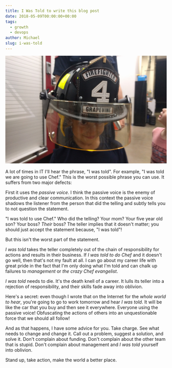 ```yaml
---
title: I Was Told to write this blog post
date: 2018-05-09T00:00:00+00:00
tags:
  - growth
  - devops
author: Michael
slug: i-was-told
---
```

<div class="full-width">
  <img src="/images/feature-i-was-told.jpg" alt="I Was Told" />
</div>

A lot of times in IT I'll hear the phrase, "I was told". For example, "I was told we are going to use Chef." This is the worst possible phrase you can use. It suffers from two major defects:

First it uses the _passive voice_. I think the passive voice is the enemy of productive and clear communication. In this context the passive voice shadows the listener from the person that did the telling and subtly tells you to not question the statement. 

"I was told to use Chef." Who did the telling? Your mom? Your five year old son? Your boss? _Their_ boss? The teller implies that it doesn't matter; you should just accept the statement because, "I was told"!

But this isn't the worst part of the statement.

_I was told_ takes the teller completely out of the chain of responsibility for actions and results in their business. If _I was told to do Chef_ and it doesn't go well, then that's not my fault at all. I can go about my career life with great pride in the fact that I'm only doing what I'm told and can chalk up failures to _management_ or _the crazy Chef evangelist_.

_I was told_ needs to die. It's the death knell of a career. It lulls its teller into a rejection of responsibility, and their skills fade away into oblivion.

Here's a secret: even though I wrote that on the Internet for the _whole world to hear_, you're going to go to work tomorrow and hear _I was told_. It will be like the car that you buy and then see it everywhere. Everyone using the passive voice! Obfuscating the actions of others into an unquestionable force that we should all follow!

And as that happens, I have some advice for you. Take charge. See what needs to change and change it. Call out a problem, suggest a solution, and solve it. Don't complain about funding. Don't complain about the other team that is stupid. Don't complain about management and _I was told_ yourself into oblivion.

Stand up, take action, make the world a better place.